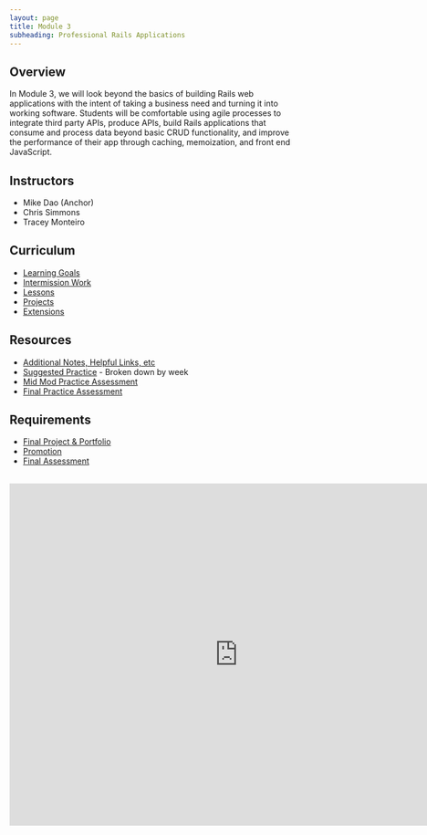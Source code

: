 ```yaml
---
layout: page
title: Module 3
subheading: Professional Rails Applications
---
```


## Overview

In Module 3, we will look beyond the basics of building Rails web applications with the intent of taking a business need and turning it into working software. Students will be comfortable using agile processes to integrate third party APIs, produce APIs, build Rails applications that consume and process data beyond basic CRUD functionality, and improve the performance of their app through caching, memoization, and front end JavaScript.

## Instructors

* Mike Dao (Anchor)
* Chris Simmons
* Tracey Monteiro

## Curriculum

* [Learning Goals](./misc/learning_goals)
* [Intermission Work](./misc/intermission_work)
* [Lessons](./lessons)
* [Projects](./projects)
* [Extensions](./extensions)

## Resources

* [Additional Notes, Helpful Links, etc](./notes)
* [Suggested Practice](https://github.com/turingschool-examples/M3_weekend_practice) - Broken down by week
* [Mid Mod Practice Assessment](https://github.com/turingschool-examples/parks-finder-7)
* [Final Practice Assessment](./practice_assessments/practice_assessment)

## Requirements

* [Final Project & Portfolio](./misc/final_project_and_portfolio_guide)
* [Promotion](./misc/promotion)
* [Final Assessment](./misc/final_assessment)
  

<br>

<iframe src="https://calendar.google.com/calendar/embed?mode=week&src=casimircreative.com_e9k9b6n7bok174ilmqbfdr0sc4@group.calendar.google.com&ctz=America/Denver" style="border-width:0" width="800" height="600" frameborder="0" scrolling="no"></iframe>
